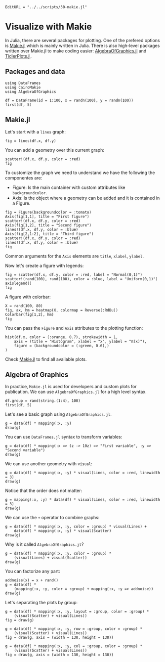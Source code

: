 ```@meta
EditURL = "../../scripts/30-makie.jl"
```

# Visualize with Makie

In Julia, there are several packages for plotting. One of the prefered options is
[Makie.jl](https://docs.makie.org) which is mainly written in Julia. There is also
high-level packages written over Makie.jl to make coding easier:
[AlgebraOfGraphics.jl](https://aog.makie.org/) and
[TidierPlots.jl](https://github.com/TidierOrg/TidierPlots.jl).

## Packages and data

````@example 30-makie
using DataFrames
using CairoMakie
using AlgebraOfGraphics

df = DataFrame(id = 1:100, x = randn(100), y = randn(100))
first(df, 5)
````

## Makie.jl

Let's start with a `lines` graph:

````@example 30-makie
fig = lines(df.x, df.y)
````

You can add a geometry over this current graph:

````@example 30-makie
scatter!(df.x, df.y, color = :red)
fig
````

To customize the graph we need to understand we have the following the componentes are:

- Figure: Is the main container with custom attributes like `backgroundcolor`.
- Axis: Is the object where a geometry can be added and it is contained in a Figure.

````@example 30-makie
fig = Figure(backgroundcolor = :tomato)
Axis(fig[1,1], title = "First figure")
scatter!(df.x, df.y, color = :red)
Axis(fig[1,2], title = "Second figure")
lines!(df.x, df.y, color = :blue)
Axis(fig[2,1:2], title = "Third figure")
scatter!(df.x, df.y, color = :red)
lines!(df.x, df.y, color = :blue)
fig
````

Common arguments for the `Axis` elements are `title`, `xlabel`, `ylabel`.

Now let's create a figure with legends:

````@example 30-makie
fig = scatter(df.x, df.y, color = :red, label = "Normal(0,1)")
scatter!(rand(100), rand(100), color = :blue, label = "Uniform(0,1)")
axislegend()
fig
````

A figure with colorbar:

````@example 30-makie
X = rand(100, 80)
fig, ax, hm = heatmap(X, colormap = Reverse(:RdBu))
Colorbar(fig[1,2], hm)
fig
````

You can pass the `Figure` and `Axis` attributes to the plotting function:

````@example 30-makie
hist(df.x, color = (:orange, 0.7), strokewidth = 1,
    axis = (title = "Histogram", xlabel = "x", ylabel = "π(x)"),
    figure = (backgroundcolor = (:green, 0.6),)
)
````

Check [Makie.jl](https://docs.makie.org/stable/reference/plots/) to find all available
plots.

## Algebra of Graphics

In practice, `Makie.jl` is used for developers and custom plots for publication. We can
use `AlgebraOfGraphics.jl` for a high level syntax.

````@example 30-makie
df.group = rand(string.(1:4), 100)
first(df, 5)
````

Let's see a basic graph using `AlgebraOfGraphics.jl`.

````@example 30-makie
g = data(df) * mapping(:x, :y)
draw(g)
````

You can use `DataFrames.jl` syntax to transform variables:

````@example 30-makie
g = data(df) * mapping(:x => (z -> 10z) => "First variable", :y => "Second variable")
draw(g)
````

We can use another geometry with `visual`:

````@example 30-makie
g = data(df) * mapping(:x, :y) * visual(Lines, color = :red, linewidth = 3)
draw(g)
````

Notice that the order does not matter:

````@example 30-makie
g = mapping(:x, :y) * data(df) * visual(Lines, color = :red, linewidth = 3)
draw(g)
````

We can use the `+` operator to combine graphs:

````@example 30-makie
g = data(df) * mapping(:x, :y, color = :group) * visual(Lines) +
    data(df) * mapping(:x, :y) * visual(Scatter)
draw(g)
````

Why is it called `AlgebraOfGraphics.jl`?

````@example 30-makie
g = data(df) * mapping(:x, :y, color = :group) *
    (visual(Lines) + visual(Scatter))
draw(g)
````

You can factorize any part:

````@example 30-makie
addnoise(x) = x + rand()
g = data(df) *
    (mapping(:x, :y, color = :group) + mapping(:x, :y => addnoise))
draw(g)
````

Let's separating the plots by group:

````@example 30-makie
g = data(df) * mapping(:x, :y, layout = :group, color = :group) *
    (visual(Scatter) + visual(Lines))
fig = draw(g)
````

````@example 30-makie
g = data(df) * mapping(:x, :y, row = :group, color = :group) *
    (visual(Scatter) + visual(Lines))
fig = draw(g, axis = (width = 130, height = 130))
````

````@example 30-makie
g = data(df) * mapping(:x, :y, col = :group, color = :group) *
    (visual(Scatter) + visual(Lines))
fig = draw(g, axis = (width = 130, height = 130))
````

